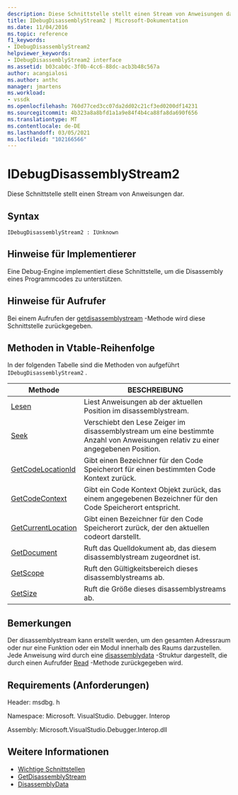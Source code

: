 ```yaml
---
description: Diese Schnittstelle stellt einen Stream von Anweisungen dar.
title: IDebugDisassemblyStream2 | Microsoft-Dokumentation
ms.date: 11/04/2016
ms.topic: reference
f1_keywords:
- IDebugDisassemblyStream2
helpviewer_keywords:
- IDebugDisassemblyStream2 interface
ms.assetid: b03cab0c-3f0b-4cc6-88dc-acb3b48c567a
author: acangialosi
ms.author: anthc
manager: jmartens
ms.workload:
- vssdk
ms.openlocfilehash: 760d77ced3cc07da2dd02c21cf3ed0200df14231
ms.sourcegitcommit: 4b323a8a8bfd1a1a9e84f4b4ca88fa8da690f656
ms.translationtype: MT
ms.contentlocale: de-DE
ms.lasthandoff: 03/05/2021
ms.locfileid: "102166566"
---
```

# <a name="idebugdisassemblystream2"></a>IDebugDisassemblyStream2
Diese Schnittstelle stellt einen Stream von Anweisungen dar.

## <a name="syntax"></a>Syntax

```
IDebugDisassemblyStream2 : IUnknown
```

## <a name="notes-for-implementers"></a>Hinweise für Implementierer
 Eine Debug-Engine implementiert diese Schnittstelle, um die Disassembly eines Programmcodes zu unterstützen.

## <a name="notes-for-callers"></a>Hinweise für Aufrufer
 Bei einem Aufrufen der [getdisassemblystream](../../../extensibility/debugger/reference/idebugprogram2-getdisassemblystream.md) -Methode wird diese Schnittstelle zurückgegeben.

## <a name="methods-in-vtable-order"></a>Methoden in Vtable-Reihenfolge
 In der folgenden Tabelle sind die Methoden von aufgeführt `IDebugDisassemblyStream2` .

|Methode|BESCHREIBUNG|
|------------|-----------------|
|[Lesen](../../../extensibility/debugger/reference/idebugdisassemblystream2-read.md)|Liest Anweisungen ab der aktuellen Position im disassemblystream.|
|[Seek](../../../extensibility/debugger/reference/idebugdisassemblystream2-seek.md)|Verschiebt den Lese Zeiger im disassemblystream um eine bestimmte Anzahl von Anweisungen relativ zu einer angegebenen Position.|
|[GetCodeLocationId](../../../extensibility/debugger/reference/idebugdisassemblystream2-getcodelocationid.md)|Gibt einen Bezeichner für den Code Speicherort für einen bestimmten Code Kontext zurück.|
|[GetCodeContext](../../../extensibility/debugger/reference/idebugdisassemblystream2-getcodecontext.md)|Gibt ein Code Kontext Objekt zurück, das einem angegebenen Bezeichner für den Code Speicherort entspricht.|
|[GetCurrentLocation](../../../extensibility/debugger/reference/idebugdisassemblystream2-getcurrentlocation.md)|Gibt einen Bezeichner für den Code Speicherort zurück, der den aktuellen codeort darstellt.|
|[GetDocument](../../../extensibility/debugger/reference/idebugdisassemblystream2-getdocument.md)|Ruft das Quelldokument ab, das diesem disassemblystream zugeordnet ist.|
|[GetScope](../../../extensibility/debugger/reference/idebugdisassemblystream2-getscope.md)|Ruft den Gültigkeitsbereich dieses disassemblystreams ab.|
|[GetSize](../../../extensibility/debugger/reference/idebugdisassemblystream2-getsize.md)|Ruft die Größe dieses disassemblystreams ab.|

## <a name="remarks"></a>Bemerkungen
 Der disassemblystream kann erstellt werden, um den gesamten Adressraum oder nur eine Funktion oder ein Modul innerhalb des Raums darzustellen. Jede Anweisung wird durch eine [disassemblydata](../../../extensibility/debugger/reference/disassemblydata.md) -Struktur dargestellt, die durch einen Aufrufder [Read](../../../extensibility/debugger/reference/idebugdisassemblystream2-read.md) -Methode zurückgegeben wird.

## <a name="requirements"></a>Requirements (Anforderungen)
 Header: msdbg. h

 Namespace: Microsoft. VisualStudio. Debugger. Interop

 Assembly: Microsoft.VisualStudio.Debugger.Interop.dll

## <a name="see-also"></a>Weitere Informationen
- [Wichtige Schnittstellen](../../../extensibility/debugger/reference/core-interfaces.md)
- [GetDisassemblyStream](../../../extensibility/debugger/reference/idebugprogram2-getdisassemblystream.md)
- [DisassemblyData](../../../extensibility/debugger/reference/disassemblydata.md)
